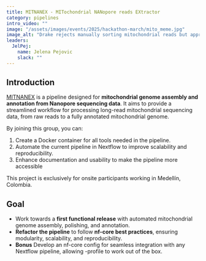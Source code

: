 ```yaml
---
title: MITNANEX - MITochondrial NANopore reads EXtractor
category: pipelines
intro_video: ""
image: "/assets/images/events/2025/hackathon-march/mito_meme.jpg"
image_alt: "Drake rejects manually sorting mitochondrial reads but approves automating it with MITNANEX & Nextflow."
leaders:
  JelPej:
    name: Jelena Pejovic 
    slack: ""
---
```


## Introduction

[MITNANEX](https://github.com/juanjo255/MITNANEX/tree/main) is a  pipeline designed for **mitochondrial genome assembly and annotation from Nanopore sequencing data**. It aims to provide a streamlined workflow for processing long-read mitochondrial sequencing data, from raw reads to a fully annotated mitochondrial genome.  

By joining this group, you can:



1. Create a Docker container for all tools needed in the pipeline.
2. Automate the current pipeline in Nextflow to improve scalability and reproducibility.
3. Enhance documentation and usability to make the pipeline more accessible

This project is exclusively for onsite participants working in Medellín, Colombia.  

## Goal

-  Work towards a **first functional release** with automated mitochondrial genome assembly, polishing, and annotation. 
- **Refactor the pipeline** to follow **nf-core best practices**, ensuring modularity, scalability, and reproducibility.  
- **Bonus** Develop an nf-core config for seamless integration with any Nextflow pipeline, allowing -profile <name-of-infra> to work out of the box.